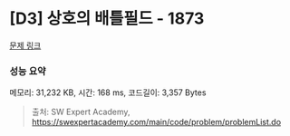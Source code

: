 # [D3] 상호의 배틀필드 - 1873 

[문제 링크](https://swexpertacademy.com/main/code/problem/problemDetail.do?contestProbId=AV5LyE7KD2ADFAXc) 

### 성능 요약

메모리: 31,232 KB, 시간: 168 ms, 코드길이: 3,357 Bytes



> 출처: SW Expert Academy, https://swexpertacademy.com/main/code/problem/problemList.do